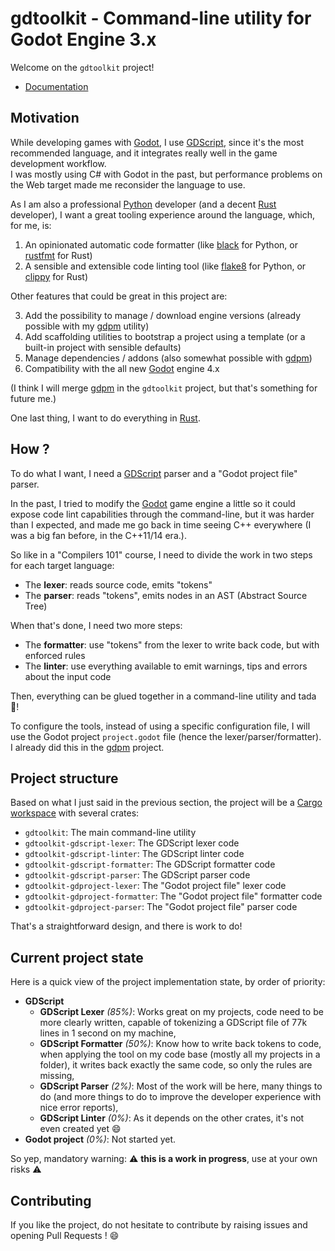 # gdtoolkit - Command-line utility for Godot Engine 3.x

Welcome on the `gdtoolkit` project!

- [Documentation](./docs)

## Motivation

While developing games with [Godot], I use [GDScript], since it's the most recommended language, and it integrates really well in the game development workflow.  
I was mostly using C# with Godot in the past, but performance problems on the Web target made me reconsider the language to use.

As I am also a professional [Python] developer (and a decent [Rust] developer), I want a great tooling experience around the language, which, for me, is:

1. An opinionated automatic code formatter (like [black] for Python, or [rustfmt] for Rust)
2. A sensible and extensible code linting tool (like [flake8] for Python, or [clippy] for Rust)

Other features that could be great in this project are:

3. Add the possibility to manage / download engine versions (already possible with my [gdpm] utility)
4. Add scaffolding utilities to bootstrap a project using a template (or a built-in project with sensible defaults)
5. Manage dependencies / addons (also somewhat possible with [gdpm])
6. Compatibility with the all new [Godot] engine 4.x

(I think I will merge [gdpm] in the `gdtoolkit` project, but that's something for future me.)

One last thing, I want to do everything in [Rust].

## How ?

To do what I want, I need a [GDScript] parser and a "Godot project file" parser.

In the past, I tried to modify the [Godot] game engine a little so it could expose code lint capabilities through the command-line, but it was harder than I expected, and made me go back in time seeing C++ everywhere (I was a big fan before, in the C++11/14 era.).  

So like in a "Compilers 101" course, I need to divide the work in two steps for each target language:

- The **lexer**: reads source code, emits "tokens"
- The **parser**: reads "tokens", emits nodes in an AST (Abstract Source Tree)

When that's done, I need two more steps:

- The **formatter**: use "tokens" from the lexer to write back code, but with enforced rules
- The **linter**: use everything available to emit warnings, tips and errors about the input code

Then, everything can be glued together in a command-line utility and tada :tada:!

To configure the tools, instead of using a specific configuration file, I will use the Godot project `project.godot` file (hence the lexer/parser/formatter).  
I already did this in the [gdpm] project.

## Project structure

Based on what I just said in the previous section, the project will be a [Cargo workspace] with several crates:

- `gdtoolkit`: The main command-line utility
- `gdtoolkit-gdscript-lexer`: The GDScript lexer code
- `gdtoolkit-gdscript-linter`: The GDScript linter code
- `gdtoolkit-gdscript-formatter`: The GDScript formatter code
- `gdtoolkit-gdscript-parser`: The GDScript parser code
- `gdtoolkit-gdproject-lexer`: The "Godot project file" lexer code
- `gdtoolkit-gdproject-formatter`: The "Godot project file" formatter code
- `gdtoolkit-gdproject-parser`: The "Godot project file" parser code

That's a straightforward design, and there is work to do!

## Current project state

Here is a quick view of the project implementation state, by order of priority:

- **GDScript**
    - **GDScript Lexer** _(85%)_: Works great on my projects, code need to be more clearly written, capable of tokenizing a GDScript file of 77k lines in 1 second on my machine,
    - **GDScript Formatter** _(50%)_: Know how to write back tokens to code, when applying the tool on my code base (mostly all my projects in a folder), it writes back exactly the same code, so only the rules are missing, 
    - **GDScript Parser** _(2%)_: Most of the work will be here, many things to do (and more things to do to improve the developer experience with nice error reports),
    - **GDScript Linter** _(0%)_: As it depends on the other crates, it's not even created yet :smile:
- **Godot project** _(0%)_: Not started yet.

So yep, mandatory warning: :warning: **this is a work in progress**, use at your own risks :warning:

## Contributing

If you like the project, do not hesitate to contribute by raising issues and opening Pull Requests ! :smile:

[black]: https://github.com/psf/black
[Cargo workspace]: https://doc.rust-lang.org/book/ch14-03-cargo-workspaces.html
[clippy]: https://github.com/rust-lang/rust-clippy
[flake8]: https://flake8.pycqa.org/en/latest/
[gdpm]: https://github.com/Srynetix/gdpm
[GDScript]: https://docs.godotengine.org/en/3.5/tutorials/scripting/gdscript/index.html
[Godot]: https://godotengine.org/
[Python]: https://www.python.org/
[Rust]: https://www.rust-lang.org/learn
[rustfmt]: https://github.com/rust-lang/rustfmt
